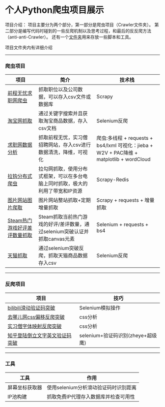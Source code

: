 
# 个人Python爬虫项目展示

项目介绍：
项目主要分为两个部分，第一部分是爬虫项目（Crawler文件夹）。
第二部分是编写代码时碰到的一些反爬机制以及思考过程，和最后的反反爬方法（anti-anti-Crawler）。
还有一个[文件夹](/tools)用来存放一些脚本和工具。

项目文件夹内有详细介绍

****  
### 爬虫项目  

|项目|简介|技术栈|
|---|---|---
|[前程无忧求职网爬虫](/Crawler/job51Scrapy)|抓取职位以及公司数据，可以存入csv文件或数据库|Scrapy
|[淘宝网抓取](/Crawler/tb)|通过关键字搜索并且获取淘宝商品数据，存入csv文档|Selenium反爬
|[求职网数据分析](/Crawler/jobFinder)|抓取前程无忧，实习僧招聘网站，存入csv进行数据清洗，降维，可视化|爬虫:多线程 + requests + bs4/lxml  可视化：jieba + W2V + PAC降维 + matplotlib + wordCloud
|[拉钩分布式爬虫](/Crawler/lagouRedis)|拉勾网抓取，使用分布式框架，可以在多台电脑上同时抓取，极大的利用了带宽和IP资源|Scrapy-Redis
|[图片网站图片爬取](/Crawler/meizitu)|图片网站整站抓取+定期增量抓取|Scrapy + requests + 增量抓取
|[Steam热门游戏好评差评数量抓取](/Crawler/steamWeekReport)|Steam抓取当前热门游戏的好评/差评数量，通过selenium突破认证并抓取canvas元素| Selenium + requests + bs4
|[天猫抓取](/Crawler/tmall)|通过selenium突破反爬，抓取天猫商品数据存入csv|Selenium反爬


****
### 反爬项目

|项目|技巧|
|---|---
|[bilibili滑动验证码突破](/anti-anti-Crawler/bilibili滑动验证码突破)|Selenium模拟操作
|[去哪儿网css偏移反爬突破](/anti-anti-Crawler/去哪儿网css偏移反爬突破)|css分析
|[实习僧字体映射反爬突破](/anti-anti-Crawler/实习僧字体映射反爬突破)|css分析
|[知乎登陆倒立文字英文验证码突破](/anti-anti-Crawler/知乎倒立文字英文验证码突破)|selenium+验证码识别(zheye+超级鹰)


****
### 工具

|工具|作用|
|---|---
|屏幕坐标获取器|使用selenium分析滑动验证码时识别距离
|IP池构建|抓取免费IP代理存入数据库并检查可用性
